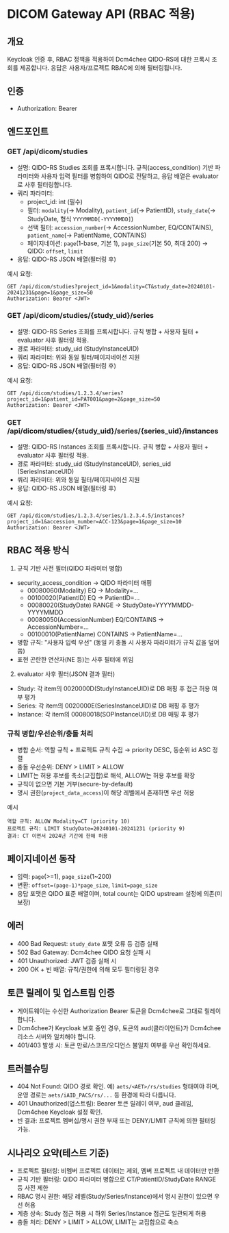 # DICOM Gateway API (RBAC 적용)

## 개요
Keycloak 인증 후, RBAC 정책을 적용하여 Dcm4chee QIDO-RS에 대한 프록시 조회를 제공합니다. 응답은 사용자/프로젝트 RBAC에 의해 필터링됩니다.

## 인증
- Authorization: Bearer <JWT>

## 엔드포인트

### GET /api/dicom/studies
- 설명: QIDO-RS Studies 조회를 프록시합니다. 규칙(access_condition) 기반 파라미터와 사용자 입력 필터를 병합하여 QIDO로 전달하고, 응답 배열은 evaluator로 사후 필터링합니다.
- 쿼리 파라미터:
  - project_id: int (필수)
  - 필터: `modality`(→ Modality), `patient_id`(→ PatientID), `study_date`(→ StudyDate, 형식 `YYYYMMDD[-YYYYMMDD]`)
  - 선택 필터: `accession_number`(→ AccessionNumber, EQ/CONTAINS), `patient_name`(→ PatientName, CONTAINS)
  - 페이지네이션: `page`(1-base, 기본 1), `page_size`(기본 50, 최대 200) → QIDO: `offset`, `limit`
- 응답: QIDO-RS JSON 배열(필터링 후)

예시 요청:
```
GET /api/dicom/studies?project_id=1&modality=CT&study_date=20240101-20241231&page=1&page_size=50
Authorization: Bearer <JWT>
```

### GET /api/dicom/studies/{study_uid}/series
- 설명: QIDO-RS Series 조회를 프록시합니다. 규칙 병합 + 사용자 필터 + evaluator 사후 필터링 적용.
- 경로 파라미터: study_uid (StudyInstanceUID)
- 쿼리 파라미터: 위와 동일 필터/페이지네이션 지원
- 응답: QIDO-RS JSON 배열(필터링 후)

예시 요청:
```
GET /api/dicom/studies/1.2.3.4/series?project_id=1&patient_id=PAT001&page=2&page_size=50
Authorization: Bearer <JWT>
```

### GET /api/dicom/studies/{study_uid}/series/{series_uid}/instances
- 설명: QIDO-RS Instances 조회를 프록시합니다. 규칙 병합 + 사용자 필터 + evaluator 사후 필터링 적용.
- 경로 파라미터: study_uid (StudyInstanceUID), series_uid (SeriesInstanceUID)
- 쿼리 파라미터: 위와 동일 필터/페이지네이션 지원
- 응답: QIDO-RS JSON 배열(필터링 후)

예시 요청:
```
GET /api/dicom/studies/1.2.3.4/series/1.2.3.4.5/instances?project_id=1&accession_number=ACC-123&page=1&page_size=10
Authorization: Bearer <JWT>
```

## RBAC 적용 방식
1) 규칙 기반 사전 필터(QIDO 파라미터 병합)
- security_access_condition → QIDO 파라미터 매핑
  - 00080060(Modality) EQ → Modality=...
  - 00100020(PatientID) EQ → PatientID=...
  - 00080020(StudyDate) RANGE → StudyDate=YYYYMMDD-YYYYMMDD
  - 00080050(AccessionNumber) EQ/CONTAINS → AccessionNumber=...
  - 00100010(PatientName) CONTAINS → PatientName=...
- 병합 규칙: "사용자 입력 우선" (동일 키 충돌 시 사용자 파라미터가 규칙 값을 덮어씀)
- 표현 곤란한 연산자(NE 등)는 사후 필터에 위임

2) evaluator 사후 필터(JSON 결과 필터)
- Study: 각 item의 0020000D(StudyInstanceUID)로 DB 매핑 후 접근 허용 여부 평가
- Series: 각 item의 0020000E(SeriesInstanceUID)로 DB 매핑 후 평가
- Instance: 각 item의 00080018(SOPInstanceUID)로 DB 매핑 후 평가

### 규칙 병합/우선순위/충돌 처리
- 병합 순서: 역할 규칙 + 프로젝트 규칙 수집 → priority DESC, 동순위 id ASC 정렬
- 충돌 우선순위: DENY > LIMIT > ALLOW
- LIMIT는 허용 후보를 축소(교집합)로 해석, ALLOW는 허용 후보를 확장
- 규칙이 없으면 기본 거부(secure-by-default)
- 명시 권한(`project_data_access`)이 해당 레벨에서 존재하면 우선 허용

예시
```
역할 규칙: ALLOW Modality=CT (priority 10)
프로젝트 규칙: LIMIT StudyDate=20240101-20241231 (priority 9)
결과: CT 이면서 2024년 기간에 한해 허용
```

## 페이지네이션 동작
- 입력: `page`(>=1), `page_size`(1~200)
- 변환: `offset=(page-1)*page_size`, `limit=page_size`
- 응답 포맷은 QIDO 표준 배열이며, total count는 QIDO upstream 설정에 의존(미보장)

## 에러
- 400 Bad Request: `study_date` 포맷 오류 등 검증 실패
- 502 Bad Gateway: Dcm4chee QIDO 요청 실패 시
- 401 Unauthorized: JWT 검증 실패 시
- 200 OK + 빈 배열: 규칙/권한에 의해 모두 필터링된 경우

## 토큰 릴레이 및 업스트림 인증
- 게이트웨이는 수신한 Authorization Bearer 토큰을 Dcm4chee로 그대로 릴레이합니다.
- Dcm4chee가 Keycloak 보호 중인 경우, 토큰의 aud(클라이언트)가 Dcm4chee 리소스 서버와 일치해야 합니다.
- 401/403 발생 시: 토큰 만료/스코프/오디언스 불일치 여부를 우선 확인하세요.

## 트러블슈팅
- 404 Not Found: QIDO 경로 확인. 예) `aets/<AET>/rs/studies` 형태여야 하며, 운영 경로는 `aets/iAID_PACS/rs/...` 등 환경에 따라 다릅니다.
- 401 Unauthorized(업스트림): Bearer 토큰 릴레이 여부, aud 클레임, Dcm4chee Keycloak 설정 확인.
- 빈 결과: 프로젝트 멤버십/명시 권한 부재 또는 DENY/LIMIT 규칙에 의한 필터링 가능.


## 시나리오 요약(테스트 기준)
- 프로젝트 필터링: 비멤버 프로젝트 데이터는 제외, 멤버 프로젝트 내 데이터만 반환
- 규칙 기반 필터링: QIDO 파라미터 병합으로 CT/PatientID/StudyDate RANGE 등 사전 제한
- RBAC 명시 권한: 해당 레벨(Study/Series/Instance)에서 명시 권한이 있으면 우선 허용
- 계층 상속: Study 접근 허용 시 하위 Series/Instance 접근도 일관되게 허용
- 충돌 처리: DENY > LIMIT > ALLOW, LIMIT는 교집합으로 축소


